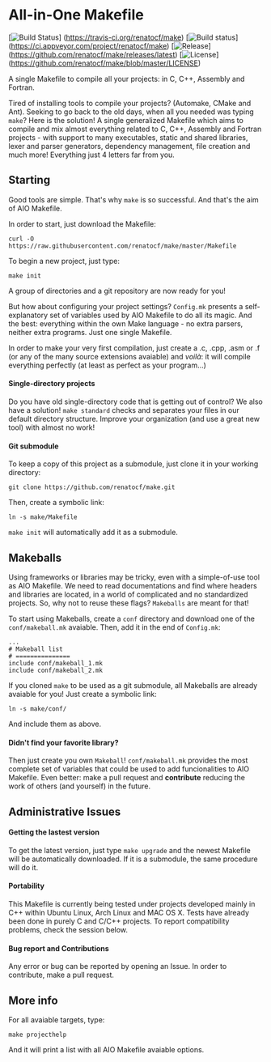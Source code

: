 All-in-One Makefile
=====================

[![Build Status](https://img.shields.io/travis/renatocf/make/master.svg)]
                (https://travis-ci.org/renatocf/make)
[![Build status](https://ci.appveyor.com/api/projects/status/github/renatocf/make?branch=master&svg=true)]
                (https://ci.appveyor.com/project/renatocf/make)
[![Release](https://img.shields.io/github/tag/renatocf/make.svg)]
           (https://github.com/renatocf/make/releases/latest)
[![License](https://img.shields.io/github/license/renatocf/make.svg)]
           (https://github.com/renatocf/make/blob/master/LICENSE)

A single Makefile to compile all your projects: in C, C++, Assembly
and Fortran.

Tired of installing tools to compile your projects? (Automake, CMake
and Ant). Seeking to go back to the old days, when all you needed 
was typing `make`? Here is the solution! A single generalized Makefile 
which aims to compile and mix almost everything related to C, C++, 
Assembly and Fortran projects - with support to many executables, static
and shared libraries, lexer and parser generators, dependency management,
file creation and much more! Everything just 4 letters far from you.

## Starting ##

Good tools are simple. That's why `make` is so successful. And
that's the aim of AIO Makefile.

In order to start, just download the Makefile:

    curl -O https://raw.githubusercontent.com/renatocf/make/master/Makefile

To begin a new project, just type:

    make init

A group of directories and a git repository are now ready for you!

But how about configuring your project settings? `Config.mk` presents a
self-explanatory set of variables used by AIO Makefile to do all its
magic. And the best: everything within the own Make language - no 
extra parsers, neither extra programs. Just one single Makefile.

In order to make your very first compilation, just create a .c, .cpp,
.asm or .f (or any of the many source extensions avaiable) and *voilà*:
it will compile everything perfectly (at least as perfect as your
program...)

#### Single-directory projects ####

Do you have old single-directory code that is getting out of control? 
We also have a solution! `make standard` checks and separates your
files in our default directory structure. Improve your organization
(and use a great new tool) with almost no work!

#### Git submodule ####

To keep a copy of this project as a submodule, just clone it in your
working directory:

    git clone https://github.com/renatocf/make.git

Then, create a symbolic link:

    ln -s make/Makefile

`make init` will automatically add it as a submodule.

## Makeballs ##

Using frameworks or libraries may be tricky, even with a simple-of-use
tool as AIO Makefile. We need to read documentations and find where
headers and libraries are located, in a world of complicated and no
standardized projects. So, why not to reuse these flags? `Makeballs` 
are meant for that!

To start using Makeballs, create a `conf` directory and download one
of the `conf/makeball.mk` avaiable. Then, add it in the end of 
`Config.mk`:

```make
...
# Makeball list
# ===============
include conf/makeball_1.mk
include conf/makeball_2.mk
```

If you cloned `make` to be used as a git submodule, all Makeballs are 
already avaiable for you! Just create a symbolic link:

    ln -s make/conf/

And include them as above.

#### Didn't find your favorite library? ####

Then just create you own `Makeball`! `conf/makeball.mk` provides the
most complete set of variables that could be used to add funcionalities
to AIO Makefile. Even better: make a pull request and **contribute**
reducing the work of others (and yourself) in the future.

## Administrative Issues ##

#### Getting the lastest version ####

To get the latest version, just type `make upgrade` and the newest 
Makefile will be automatically downloaded. If it is a submodule,
the same procedure will do it.

#### Portability ####

This Makefile is currently being tested under projects developed mainly
in C++ within Ubuntu Linux, Arch Linux and MAC OS X. Tests have already
been done in purely C and C/C++ projects. To report compatibility
problems, check the session below.

#### Bug report and Contributions ####

Any error or bug can be reported by opening an Issue. In order to 
contribute, make a pull request.

## More info ##

For all avaiable targets, type:

    make projecthelp

And it will print a list with all AIO Makefile avaiable options.
